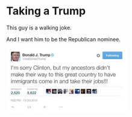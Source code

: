 # Taking a Trump

This guy is a walking joke.

And I want him to be the Republican nominee. 

![](CRYKESJVAAQoaxj.jpg)
